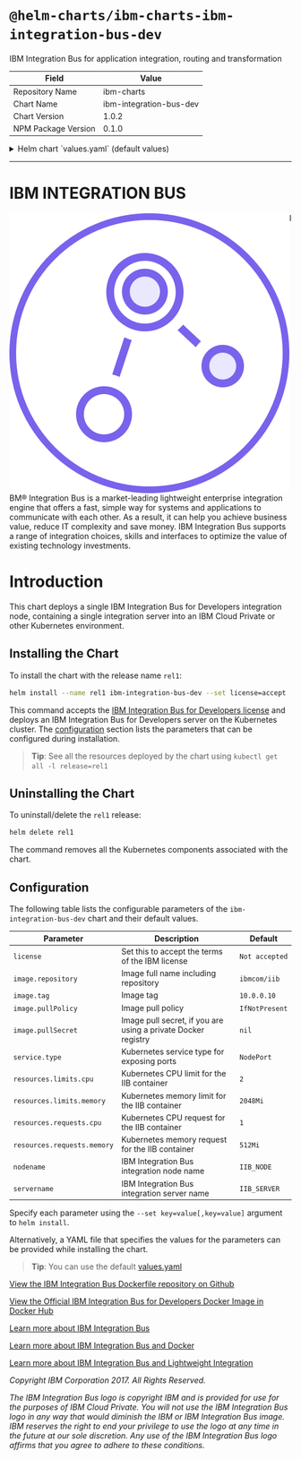# `@helm-charts/ibm-charts-ibm-integration-bus-dev`

IBM Integration Bus for application integration, routing and transformation

| Field               | Value                   |
| ------------------- | ----------------------- |
| Repository Name     | ibm-charts              |
| Chart Name          | ibm-integration-bus-dev |
| Chart Version       | 1.0.2                   |
| NPM Package Version | 0.1.0                   |

<details>

<summary>Helm chart `values.yaml` (default values)</summary>

```yaml
###############################################################################
# Licensed Materials - Property of IBM.
# Copyright IBM Corporation 2017. All Rights Reserved.
# U.S. Government Users Restricted Rights - Use, duplication or disclosure
# restricted by GSA ADP Schedule Contract with IBM Corp.
#
# Contributors:
#  IBM Corporation - initial API and implementation
###############################################################################
# license must be set to "accept" in order to accept the terms of the IBM license
license: 'not accepted'
image:
  # repository is the container repository to use, which defaults to IIB docker registry hub image
  repository: ibmcom/iib
  # tag is the tag to use for the container repository
  tag: 10.0.0.10
  # pullSecret is the secret to use when pulling the image from a private registry
  pullSecret:
  # pullPolicy of IfNotPresent causes image pulling to be skipped if it already exists. Change to Always to force a pull.
  pullPolicy: IfNotPresent
resources:
  limits:
    # cpu is specified in units of cores
    cpu: 2
    # memory is specified in units of bytes
    memory: 2048Mi
  requests:
    # cpu is specified in units of cores
    cpu: 1
    # memory is specified in units of bytes
    memory: 512Mi
# nodename defines the name of the IIB Node which is created in the docker container
nodename: 'IIB_NODE'
# servername defines the name of the IIB Server which is created under the IIB Node
servername: 'IIB_SERVER'
service:
  type: NodePort
  webuiPort: 4414
  serverlistenerPort: 7800
  nodelistenerPort: 7080
  replicas: 1
```

</details>

---

# IBM INTEGRATION BUS

<img align="left" src="https://raw.githubusercontent.com/ot4i/iib-helm/master/ibm-integration-bus-dev/IBM_Integration_Bus_Icon.svg?sanitize=true"/>

IBM® Integration Bus is a market-leading lightweight enterprise integration engine that offers a fast, simple way for systems and applications to communicate with each other. As a result, it can help you achieve business value, reduce IT complexity and save money. IBM Integration Bus supports a range of integration choices, skills and interfaces to optimize the value of existing technology investments.

# Introduction

This chart deploys a single IBM Integration Bus for Developers integration node, containing a single integration server into an IBM Cloud Private or other Kubernetes environment.

## Installing the Chart

To install the chart with the release name `rel1`:

```bash
helm install --name rel1 ibm-integration-bus-dev --set license=accept
```

This command accepts the [IBM Integration Bus for Developers license](LICENSE) and deploys an IBM Integration Bus for Developers server on the Kubernetes cluster. The [configuration](#configuration) section lists the parameters that can be configured during installation.

> **Tip**: See all the resources deployed by the chart using `kubectl get all -l release=rel1`

## Uninstalling the Chart

To uninstall/delete the `rel1` release:

```bash
helm delete rel1
```

The command removes all the Kubernetes components associated with the chart.

## Configuration

The following table lists the configurable parameters of the `ibm-integration-bus-dev` chart and their default values.

| Parameter                   | Description                                                   | Default        |
| --------------------------- | ------------------------------------------------------------- | -------------- |
| `license`                   | Set this to accept the terms of the IBM license               | `Not accepted` |
| `image.repository`          | Image full name including repository                          | `ibmcom/iib`   |
| `image.tag`                 | Image tag                                                     | `10.0.0.10`    |
| `image.pullPolicy`          | Image pull policy                                             | `IfNotPresent` |
| `image.pullSecret`          | Image pull secret, if you are using a private Docker registry | `nil`          |
| `service.type`              | Kubernetes service type for exposing ports                    | `NodePort`     |
| `resources.limits.cpu`      | Kubernetes CPU limit for the IIB container                    | `2`            |
| `resources.limits.memory`   | Kubernetes memory limit for the IIB container                 | `2048Mi`       |
| `resources.requests.cpu`    | Kubernetes CPU request for the IIB container                  | `1`            |
| `resources.requests.memory` | Kubernetes memory request for the IIB container               | `512Mi`        |
| `nodename`                  | IBM Integration Bus integration node name                     | `IIB_NODE`     |
| `servername`                | IBM Integration Bus integration server name                   | `IIB_SERVER`   |

Specify each parameter using the `--set key=value[,key=value]` argument to `helm install`.

Alternatively, a YAML file that specifies the values for the parameters can be provided while installing the chart.

> **Tip**: You can use the default [values.yaml](values.yaml)

[View the IBM Integration Bus Dockerfile repository on Github](https://github.com/ot4i/iib-docker)

[View the Official IBM Integration Bus for Developers Docker Image in Docker Hub](https://hub.docker.com/r/ibmcom/iib/)

[Learn more about IBM Integration Bus](https://www.ibm.com/support/knowledgecenter/en/SSMKHH_10.0.0/com.ibm.etools.msgbroker.helphome.doc/help_home_msgbroker.htm)

[Learn more about IBM Integration Bus and Docker](https://www.ibm.com/support/knowledgecenter/en/SSMKHH_10.0.0/com.ibm.etools.mft.doc/bz91300_.htm)

[Learn more about IBM Integration Bus and Lightweight Integration](https://ibm.biz/LightweightIntegrationLinks)

_Copyright IBM Corporation 2017. All Rights Reserved._

_The IBM Integration Bus logo is copyright IBM and is provided for use for the purposes of IBM Cloud Private. You will not use the IBM Integration Bus logo in any way that would diminish the IBM or IBM Integration Bus image. IBM reserves the right to end your privilege to use the logo at any time in the future at our sole discretion. Any use of the IBM Integration Bus logo affirms that you agree to adhere to these conditions._
